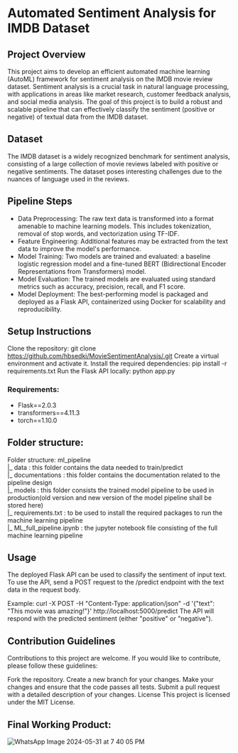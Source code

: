 # Automated Sentiment Analysis for IMDB Dataset
## Project Overview
This project aims to develop an efficient automated machine learning (AutoML) framework for sentiment analysis on the IMDB movie review dataset. Sentiment analysis is a crucial task in natural language processing, with applications in areas like market research, customer feedback analysis, and social media analysis. The goal of this project is to build a robust and scalable pipeline that can effectively classify the sentiment (positive or negative) of textual data from the IMDB dataset.

## Dataset
The IMDB dataset is a widely recognized benchmark for sentiment analysis, consisting of a large collection of movie reviews labeled with positive or negative sentiments. The dataset poses interesting challenges due to the nuances of language used in the reviews.

## Pipeline Steps
- Data Preprocessing: The raw text data is transformed into a format amenable to machine learning models. This includes tokenization, removal of stop words, and vectorization using TF-IDF.
- Feature Engineering: Additional features may be extracted from the text data to improve the model's performance.
- Model Training: Two models are trained and evaluated: a baseline logistic regression model and a fine-tuned BERT (Bidirectional Encoder Representations from Transformers) model.
- Model Evaluation: The trained models are evaluated using standard metrics such as accuracy, precision, recall, and F1 score.
- Model Deployment: The best-performing model is packaged and deployed as a Flask API, containerized using Docker for scalability and reproducibility.
  
## Setup Instructions
Clone the repository: git clone https://github.com/hbsedki/MovieSentimentAnalysis/.git
Create a virtual environment and activate it.
Install the required dependencies: pip install -r requirements.txt
Run the Flask API locally: python app.py

### Requirements:
- Flask==2.0.3
- transformers==4.11.3
- torch==1.10.0

## Folder structure:
Folder structure:
ml_pipeline   
|_ data : this folder contains the data needed to train/predict   
|_ documentations : this folder contains the documentation related to the pipeline design   
|_ models : this folder consists the trained model pipeline to be used in production(old version and new version of the model pipeline shall be stored here)       
   |_ requirements.txt : to be used to install the required packages to run the machine learning pipeline       
   |_ ML_full_pipeline.ipynb : the jupyter notebook file consisting of the full machine learning pipeline

## Usage
The deployed Flask API can be used to classify the sentiment of input text. To use the API, send a POST request to the /predict endpoint with the text data in the request body.

Example:
curl -X POST -H "Content-Type: application/json" -d '{"text": "This movie was amazing!"}' http://localhost:5000/predict
The API will respond with the predicted sentiment (either "positive" or "negative").

## Contribution Guidelines
Contributions to this project are welcome. If you would like to contribute, please follow these guidelines:

Fork the repository.
Create a new branch for your changes.
Make your changes and ensure that the code passes all tests.
Submit a pull request with a detailed description of your changes.
License
This project is licensed under the MIT License.


## Final Working Product:
![WhatsApp Image 2024-05-31 at 7 40 05 PM](https://github.com/hbsedki/MovieSentimentAnalysis/assets/150509637/92a4efb6-1f32-4e01-bdbf-a314addc6f94)


